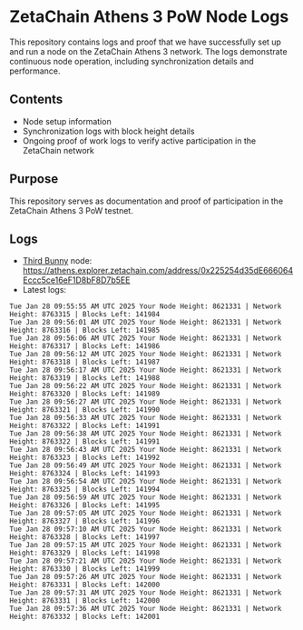 # ZetaChain Athens 3 PoW Node Logs
This repository contains logs and proof that we have successfully set up and run a node on the ZetaChain Athens 3 network. The logs demonstrate continuous node operation, including synchronization details and performance.

## Contents
- Node setup information
- Synchronization logs with block height details
- Ongoing proof of work logs to verify active participation in the ZetaChain network

## Purpose
This repository serves as documentation and proof of participation in the ZetaChain Athens 3 PoW testnet.

## Logs

- [Third Bunny](https://thirdbunny.xyz/) node: https://athens.explorer.zetachain.com/address/0x225254d35dE666064Eccc5ce16eF1D8bF8D7b5EE
- Latest logs:
```
Tue Jan 28 09:55:55 AM UTC 2025 Your Node Height: 8621331 | Network Height: 8763315 | Blocks Left: 141984
Tue Jan 28 09:56:01 AM UTC 2025 Your Node Height: 8621331 | Network Height: 8763316 | Blocks Left: 141985
Tue Jan 28 09:56:06 AM UTC 2025 Your Node Height: 8621331 | Network Height: 8763317 | Blocks Left: 141986
Tue Jan 28 09:56:12 AM UTC 2025 Your Node Height: 8621331 | Network Height: 8763318 | Blocks Left: 141987
Tue Jan 28 09:56:17 AM UTC 2025 Your Node Height: 8621331 | Network Height: 8763319 | Blocks Left: 141988
Tue Jan 28 09:56:22 AM UTC 2025 Your Node Height: 8621331 | Network Height: 8763320 | Blocks Left: 141989
Tue Jan 28 09:56:27 AM UTC 2025 Your Node Height: 8621331 | Network Height: 8763321 | Blocks Left: 141990
Tue Jan 28 09:56:33 AM UTC 2025 Your Node Height: 8621331 | Network Height: 8763322 | Blocks Left: 141991
Tue Jan 28 09:56:38 AM UTC 2025 Your Node Height: 8621331 | Network Height: 8763322 | Blocks Left: 141991
Tue Jan 28 09:56:43 AM UTC 2025 Your Node Height: 8621331 | Network Height: 8763323 | Blocks Left: 141992
Tue Jan 28 09:56:49 AM UTC 2025 Your Node Height: 8621331 | Network Height: 8763324 | Blocks Left: 141993
Tue Jan 28 09:56:54 AM UTC 2025 Your Node Height: 8621331 | Network Height: 8763325 | Blocks Left: 141994
Tue Jan 28 09:56:59 AM UTC 2025 Your Node Height: 8621331 | Network Height: 8763326 | Blocks Left: 141995
Tue Jan 28 09:57:05 AM UTC 2025 Your Node Height: 8621331 | Network Height: 8763327 | Blocks Left: 141996
Tue Jan 28 09:57:10 AM UTC 2025 Your Node Height: 8621331 | Network Height: 8763328 | Blocks Left: 141997
Tue Jan 28 09:57:15 AM UTC 2025 Your Node Height: 8621331 | Network Height: 8763329 | Blocks Left: 141998
Tue Jan 28 09:57:21 AM UTC 2025 Your Node Height: 8621331 | Network Height: 8763330 | Blocks Left: 141999
Tue Jan 28 09:57:26 AM UTC 2025 Your Node Height: 8621331 | Network Height: 8763331 | Blocks Left: 142000
Tue Jan 28 09:57:31 AM UTC 2025 Your Node Height: 8621331 | Network Height: 8763331 | Blocks Left: 142000
Tue Jan 28 09:57:36 AM UTC 2025 Your Node Height: 8621331 | Network Height: 8763332 | Blocks Left: 142001
```
